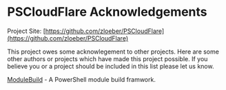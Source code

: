 # PSCloudFlare Acknowledgements

Project Site: [https://github.com/zloeber/PSCloudFlare](https://github.com/zloeber/PSCloudFlare)

This project owes some acknowlegement to other projects. Here are some other authors or projects which have made this project possible. If you believe you or a project should be included in this list please let us know.

[ModuleBuild](https://github.com/zloeber/ModuleBuild) - A PowerShell module build framwork.
